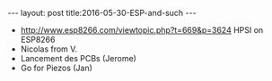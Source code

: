 --- layout: post title:2016-05-30-ESP-and-such ---


-   http://www.esp8266.com/viewtopic.php?t=669&p=3624 HPSI on ESP8266
-   Nicolas from V.
-   Lancement des PCBs (Jerome)
-   Go for Piezos (Jan)


